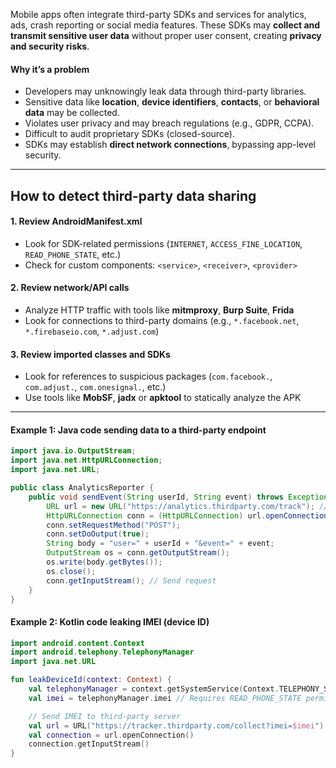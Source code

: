 Mobile apps often integrate third-party SDKs and services for analytics, ads, crash reporting or social media features. These SDKs may **collect and transmit sensitive user data** without proper user consent, creating **privacy and security risks**.


#### Why it’s a problem

- Developers may unknowingly leak data through third-party libraries.
- Sensitive data like **location**, **device identifiers**, **contacts**, or **behavioral data** may be collected.
- Violates user privacy and may breach regulations (e.g., GDPR, CCPA).
- Difficult to audit proprietary SDKs (closed-source).
- SDKs may establish **direct network connections**, bypassing app-level security.

---

## How to detect third-party data sharing

#### 1. Review AndroidManifest.xml

- Look for SDK-related permissions (`INTERNET`, `ACCESS_FINE_LOCATION`, `READ_PHONE_STATE`, etc.)
- Check for custom components: `<service>`, `<receiver>`, `<provider>`

#### 2. Review network/API calls

- Analyze HTTP traffic with tools like **mitmproxy**, **Burp Suite**, **Frida**
- Look for connections to third-party domains (e.g., `*.facebook.net`, `*.firebaseio.com`, `*.adjust.com`)

#### 3. Review imported classes and SDKs

- Look for references to suspicious packages (`com.facebook.`, `com.adjust.`, `com.onesignal.`, etc.)
- Use tools like **MobSF**, **jadx** or **apktool** to statically analyze the APK

---

#### Example 1: Java code sending data to a third-party endpoint
```java
import java.io.OutputStream;
import java.net.HttpURLConnection;
import java.net.URL;

public class AnalyticsReporter {
    public void sendEvent(String userId, String event) throws Exception {
        URL url = new URL("https://analytics.thirdparty.com/track"); // Third-party endpoint
        HttpURLConnection conn = (HttpURLConnection) url.openConnection();
        conn.setRequestMethod("POST");
        conn.setDoOutput(true);
        String body = "user=" + userId + "&event=" + event;
        OutputStream os = conn.getOutputStream();
        os.write(body.getBytes());
        os.close();
        conn.getInputStream(); // Send request
    }
}
```

#### Example 2: Kotlin code leaking IMEI (device ID)

```kotlin
import android.content.Context
import android.telephony.TelephonyManager
import java.net.URL

fun leakDeviceId(context: Context) {
    val telephonyManager = context.getSystemService(Context.TELEPHONY_SERVICE) as TelephonyManager
    val imei = telephonyManager.imei // Requires READ_PHONE_STATE permission

    // Send IMEI to third-party server
    val url = URL("https://tracker.thirdparty.com/collect?imei=$imei")
    val connection = url.openConnection()
    connection.getInputStream()
}
```